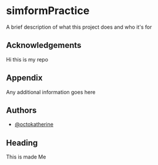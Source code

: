 # simformPractice

A brief description of what this project does and who it's for


## Acknowledgements

 Hi this is my repo


## Appendix

Any additional information goes here


## Authors

- [@octokatherine](https://www.github.com/octokatherine)


## Heading

This is made Me




